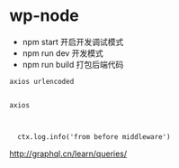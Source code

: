 # wp-node

- npm start 开启开发调试模式
- npm run dev 开发模式
- npm run build 打包后端代码


```
axios urlencoded


```

```
axios 



```

```
  ctx.log.info('from before middleware')

```
http://graphql.cn/learn/queries/